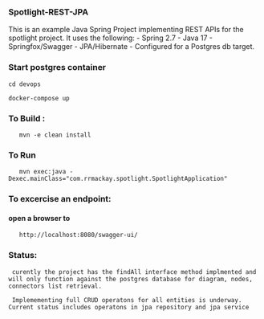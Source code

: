 ### Spotlight-REST-JPA

This is an example Java Spring Project implementing REST APIs for the spotlight project. 
It uses the following:
    - Spring 2.7
    - Java 17
    - Springfox/Swagger
    - JPA/Hibernate
    - Configured for a Postgres db target.
    
### Start postgres container
```cd devops```

```docker-compose up```

###    To Build :
```   mvn -e clean install```
    
###    To Run 
```   mvn exec:java -Dexec.mainClass="com.rrmackay.spotlight.SpotlightApplication"```
    
###    To excercise an endpoint:
####    open a browser to 
```   http://localhost:8080/swagger-ui/```


  ### Status:
     curently the project has the findAll interface method implmented and will only function against the postgres database for diagram, nodes, connectors list retrieval.
     
     Implemementing full CRUD operatons for all entities is underway. Current status includes operatons in jpa repository and jpa service